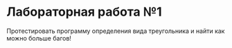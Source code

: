 # Лабораторная работа №1

Протестировать программу определения вида треугольника и найти как можно больше багов!
